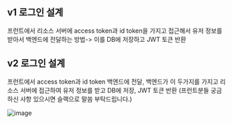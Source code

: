 ## v1 로그인 설계 

프런트에서 리소스 서버에 access token과 id token을 가지고 접근해서 유저 정보를 받아서 백엔드에 전달하는 방법-> 이를 DB에 저장하고 JWT 토큰 반환

## v2 로그인 설계 
프런트에서 access token과 id token 백엔드에 전달, 백엔드가 이 두가지를 가지고 리소스 서버에 접근하여 유저 정보를 받고 DB에 저장, JWT 토큰 반환
(프런트분들 궁금하신 사항 있으시면 슬랙으로 말씀 부탁드립니다.)

![image](https://user-images.githubusercontent.com/108210958/235381155-e39fd5c6-124f-4eac-9f0b-fdab67ee659b.png)
